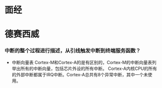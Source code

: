 # 面经
# 德赛西威
### 中断的整个过程进行描述，从引线触发中断到终端服务函数？
- 中断向量表
  Cortex-M和Cortex-A的是有区别的，Cortex-M的中断向量表列举出所有的中断向量，包括芯片外设的所有中断。
  Cortex-A内核CPU的所有的外部中断都属于IRQ中断。Cortex-A总共有8个异常中断，其中一个未使用。
